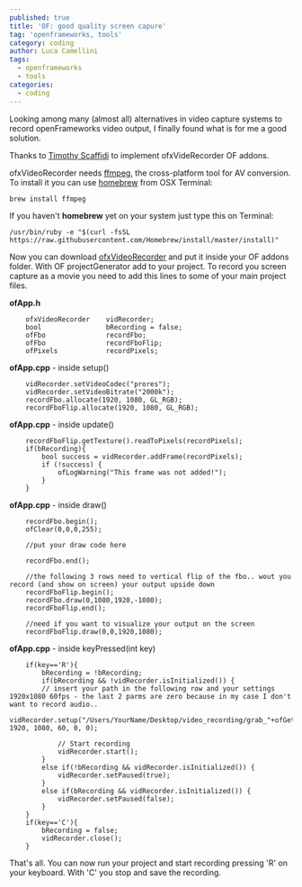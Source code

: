 ```yaml
---
published: true
title: 'OF: good quality screen capure'
tag: 'openframeworks, tools'
category: coding
author: Luca Camellini
tags:
  - openframeworks
  - tools
categories:
  - coding
---
```

Looking among many (almost all) alternatives in video capture systems to record openFrameworks video output, I finally found what is for me a good solution.

Thanks to [Timothy Scaffidi](https://github.com/timscaffidi) to implement ofxVideRecorder OF addons.

ofxVideoRecorder needs [ffmpeg](http://ffmpeg.org), the cross-platform tool for AV conversion. To install it you can use [homebrew](https://brew.sh) from OSX Terminal:

```
brew install ffmpeg
```

If you haven't **homebrew** yet on your system just type this on Terminal:

```
/usr/bin/ruby -e "$(curl -fsSL https://raw.githubusercontent.com/Homebrew/install/master/install)"
```

Now you can download [ofxVideoRecorder](https://github.com/timscaffidi/ofxVideoRecorder) and put it inside your OF addons folder. With OF projectGenerator add to your project.
To record you screen capture as a movie you need to add this lines to some of your main project files.

**ofApp.h**
```
    ofxVideoRecorder    vidRecorder;
    bool 				bRecording = false;
    ofFbo 				recordFbo;
    ofFbo 				recordFboFlip;
    ofPixels 			recordPixels;
```


**ofApp.cpp** - inside setup()
```
    vidRecorder.setVideoCodec("prores");
    vidRecorder.setVideoBitrate("2000k");
    recordFbo.allocate(1920, 1080, GL_RGB);
    recordFboFlip.allocate(1920, 1080, GL_RGB);
```


**ofApp.cpp** - inside update()
```
    recordFboFlip.getTexture().readToPixels(recordPixels);
    if(bRecording){
        bool success = vidRecorder.addFrame(recordPixels);
        if (!success) {
            ofLogWarning("This frame was not added!");
        }
    }
```


**ofApp.cpp** - inside draw()
```
    recordFbo.begin();
    ofClear(0,0,0,255);

	//put your draw code here
    
    recordFbo.end();
    
    //the following 3 rows need to vertical flip of the fbo.. wout you record (and show on screen) your output upside down
    recordFboFlip.begin();
    recordFbo.draw(0,1080,1920,-1080);
    recordFboFlip.end();
    
    //need if you want to visualize your output on the screen
    recordFboFlip.draw(0,0,1920,1080);
```


**ofApp.cpp** - inside keyPressed(int key)
```
	if(key=='R'){
        bRecording = !bRecording;
        if(bRecording && !vidRecorder.isInitialized()) {
        // insert your path in the following row and your settings 1920x1080 60fps - the last 2 parms are zero because in my case I don't want to record audio..
 vidRecorder.setup("/Users/YourName/Desktop/video_recording/grab_"+ofGetTimestampString()+".mov", 1920, 1080, 60, 0, 0);
                       
            // Start recording
            vidRecorder.start();
        }
        else if(!bRecording && vidRecorder.isInitialized()) {
            vidRecorder.setPaused(true);
        }
        else if(bRecording && vidRecorder.isInitialized()) {
            vidRecorder.setPaused(false);
        }
    }
    if(key=='C'){
        bRecording = false;
        vidRecorder.close();
    }
```

That's all. You can now run your project and start recording pressing 'R' on your keyboard. With 'C' you stop and save the recording.
